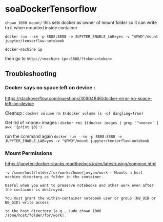 # soaDockerTensorflow

`chown 1000 mount/` this sets docker as owner of mount folder so it can write to it when mounted inside container

`docker run --rm -p 8888:8888 -e JUPYTER_ENABLE_LAB=yes -v "$PWD"/mount jupyter/tensorflow-notebook`

`docker-machine ip` 

then go to `http://<machine ip>:8888/?token=<token>`

## Troubleshooting

### Docker says no space left on device :

https://stackoverflow.com/questions/30604846/docker-error-no-space-left-on-device

Cleanup : `docker volume rm $(docker volume ls -qf dangling=true)`

Get rid of \<none\> images : `docker rmi $(docker images | grep '^<none>' | awk '{print $3}')`

run the command again `docker run --rm -p 8888:8888 -e JUPYTER_ENABLE_LAB=yes -v "$PWD"/mount jupyter/tensorflow-notebook`

### Mount Permissions

https://jupyter-docker-stacks.readthedocs.io/en/latest/using/common.html


```
-v /some/host/folder/for/work:/home/jovyan/work - Mounts a host machine directory as folder in the container.

Useful when you want to preserve notebooks and other work even after the container is destroyed.

You must grant the within-container notebook user or group (NB_UID or NB_GID) write access 

to the host directory (e.g., sudo chown 1000 /some/host/folder/for/work).
```
